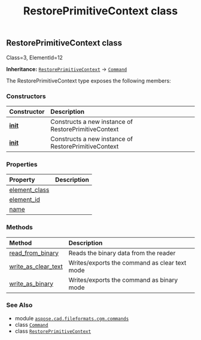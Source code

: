 ﻿---
title: RestorePrimitiveContext class
second_title: Aspose.CAD for Python via .NET API References
description: 
type: docs
weight: 1500
url: /python-net/aspose.cad.fileformats.cgm.commands/restoreprimitivecontext/
is_root: false
---

## RestorePrimitiveContext class

Class=3, ElementId=12



**Inheritance:** [`RestorePrimitiveContext`](/cad/python-net/aspose.cad.fileformats.cgm.commands/restoreprimitivecontext) → 
[`Command`](/cad/python-net/aspose.cad.fileformats.cgm.commands/command)



The RestorePrimitiveContext type exposes the following members:

### Constructors
| Constructor | Description |
| :- | :- |
| [__init__](/cad/python-net/aspose.cad.fileformats.cgm.commands/restoreprimitivecontext/__init__/#aspose.cad.fileformats.cgm.CgmFile) | Constructs a new instance of RestorePrimitiveContext |
| [__init__](/cad/python-net/aspose.cad.fileformats.cgm.commands/restoreprimitivecontext/__init__/#aspose.cad.fileformats.cgm.CgmFile-int) | Constructs a new instance of RestorePrimitiveContext |


### Properties
| Property | Description |
| :- | :- |
| [element_class](/cad/python-net/aspose.cad.fileformats.cgm.commands/restoreprimitivecontext/element_class) |  |
| [element_id](/cad/python-net/aspose.cad.fileformats.cgm.commands/restoreprimitivecontext/element_id) |  |
| [name](/cad/python-net/aspose.cad.fileformats.cgm.commands/restoreprimitivecontext/name) |  |


### Methods
| Method | Description |
| :- | :- |
| [read_from_binary](/cad/python-net/aspose.cad.fileformats.cgm.commands/restoreprimitivecontext/read_from_binary/#aspose.cad.fileformats.cgm.IBinaryReader) | Reads the binary data from the reader |
| [write_as_clear_text](/cad/python-net/aspose.cad.fileformats.cgm.commands/restoreprimitivecontext/write_as_clear_text/#aspose.cad.fileformats.cgm.IClearTextWriter) | Writes/exports the command as clear text mode |
| [write_as_binary](/cad/python-net/aspose.cad.fileformats.cgm.commands/restoreprimitivecontext/write_as_binary/#aspose.cad.fileformats.cgm.IBinaryWriter) | Writes/exports the command as binary mode |



### See Also
* module [`aspose.cad.fileformats.cgm.commands`](..)
* class [`Command`](/cad/python-net/aspose.cad.fileformats.cgm.commands/command)
* class [`RestorePrimitiveContext`](/cad/python-net/aspose.cad.fileformats.cgm.commands/restoreprimitivecontext)
